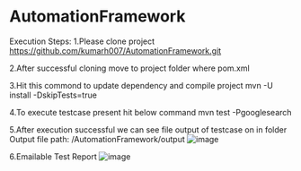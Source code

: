 # AutomationFramework

Execution Steps:
1.Please clone project https://github.com/kumarh007/AutomationFramework.git 


2.After successful cloning move to project folder where pom.xml 


3.Hit this commond to update dependency and compile project 
  mvn -U install -DskipTests=true
  
  
4.To execute testcase present hit below command 
  mvn test -Pgooglesearch

5.After execution successful we can see file output of testcase on in folder
    Output file path: /AutomationFramework/output
    ![image](https://user-images.githubusercontent.com/3955161/113551470-54ba3800-9612-11eb-88ad-ad3e318ad527.png)
    
6.Emailable Test Report
![image](https://user-images.githubusercontent.com/3955161/113551588-892df400-9612-11eb-88d6-1dfb756dfe7a.png)





